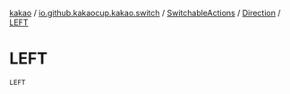 [kakao](../../../index.md) / [io.github.kakaocup.kakao.switch](../../index.md) / [SwitchableActions](../index.md) / [Direction](index.md) / [LEFT](./-l-e-f-t.md)

# LEFT

`LEFT`